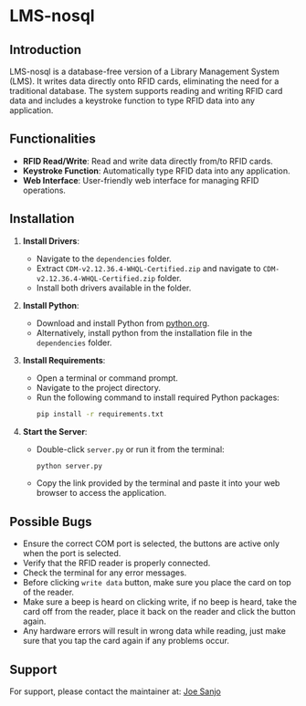 # LMS-nosql

## Introduction
LMS-nosql is a database-free version of a Library Management System (LMS). It writes data directly onto RFID cards, eliminating the need for a traditional database. The system supports reading and writing RFID card data and includes a keystroke function to type RFID data into any application.

## Functionalities
- **RFID Read/Write**: Read and write data directly from/to RFID cards.
- **Keystroke Function**: Automatically type RFID data into any application.
- **Web Interface**: User-friendly web interface for managing RFID operations.

## Installation

1. **Install Drivers**:
   - Navigate to the `dependencies` folder.
   - Extract `CDM-v2.12.36.4-WHQL-Certified.zip` and navigate to `CDM-v2.12.36.4-WHQL-Certified.zip` folder.
   - Install both drivers available in the folder.

2. **Install Python**:
   - Download and install Python from [python.org](https://www.python.org/downloads/).
   - Alternatively, install python from the installation file in the `dependencies` folder.

3. **Install Requirements**:
   - Open a terminal or command prompt.
   - Navigate to the project directory.
   - Run the following command to install required Python packages:
     ```bash
     pip install -r requirements.txt
     ```

4. **Start the Server**:
   - Double-click `server.py` or run it from the terminal:
     ```bash
     python server.py
     ```
   - Copy the link provided by the terminal and paste it into your web browser to access the application.

## Possible Bugs
- Ensure the correct COM port is selected, the buttons are active only when the port is selected.
- Verify that the RFID reader is properly connected.
- Check the terminal for any error messages.
- Before clicking `write data` button, make sure you place the card on top of the reader.
- Make sure a beep is heard on clicking write, if no beep is heard, take the card off from the reader, place it back on the reader and click the button again.
- Any hardware errors will result in wrong data while reading, just make sure that you tap the card again if any problems occur.

## Support
For support, please contact the maintainer at: [Joe Sanjo](mailto:joesanjo10@gmail.com)